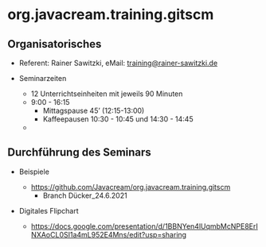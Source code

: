# org.javacream.training.gitscm


## Organisatorisches

* Referent: Rainer Sawitzki, eMail: training@rainer-sawitzki.de

* Seminarzeiten
  * 12 Unterrichtseinheiten mit jeweils 90 Minuten
  * 9:00 - 16:15
    * Mittagspause 45’ (12:15-13:00)
    * Kaffeepausen 10:30 - 10:45 und 14:30 - 14:45
  * 
## Durchführung des Seminars

* Beispiele
  * https://github.com/Javacream/org.javacream.training.gitscm
    * Branch Dücker_24.6.2021

* Digitales Flipchart
  * https://docs.google.com/presentation/d/1BBNYen4lUqmbMcNPE8ErINXAoCL0SI1a4mL952E4Mns/edit?usp=sharing
